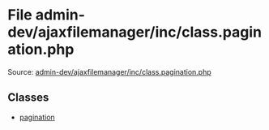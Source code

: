 File admin-dev/ajaxfilemanager/inc/class.pagination.php
=========

Source: [admin-dev/ajaxfilemanager/inc/class.pagination.php](https://github.com/PrestaShop/PrestaShop/blob/1.5.3.1/admin-dev/ajaxfilemanager/inc/class.pagination.php)


Classes
-------

* [pagination](class.pagination.md)

